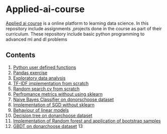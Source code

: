# Applied-ai-course
[Applied ai course](https://www.appliedaicourse.com/) is a online platform to learning data science. In this repository include assignments ,projects done in the course as part of their curriculum. These repository include basic python programming to advanced ml and dl problems

## Contents
1. [Python user defined functions](https://github.com/basilkjose/Applied-ai-course/tree/main/FUNCTION_)
2. [Pandas exercise](https://github.com/basilkjose/Applied-ai-course/tree/main/pandas)
3. [Exploratory data analysis](https://github.com/basilkjose/Applied-ai-course/tree/main/2.eda)
4. [TF-IDF implementation from scratch](https://github.com/basilkjose/Applied-ai-course/tree/main/3.tfidf%20implementation)
5. [Random search cv from scratch](https://github.com/basilkjose/Applied-ai-course/tree/main/4.random%20search%20cv)
6. [Perfromance metrics without using sklearn](https://github.com/basilkjose/Applied-ai-course/tree/main/5.perfromance%20metrics)
7. [Naive Bayes Classifier on donorschoose dataset](https://github.com/basilkjose/Applied-ai-course/tree/main/6.naive%20bayes%20on%20donar%20dataset)
8. [Implementation of SGD without sklearn](https://github.com/basilkjose/Applied-ai-course/tree/main/7.Implement%20SGD%20Classifier%20with%20Logloss%20and%20L2%20regularization%20Using%20SGD%20without%20using%20sklearn)
9. [Behaviour of linear models](https://github.com/basilkjose/Applied-ai-course/tree/main/8.Behavior%20of%20Linear%20Models)
10. [Decision tree on donarchoose dataset](https://github.com/basilkjose/Applied-ai-course/tree/main/9.Apply%20Decision%20Trees%20on%20Donors%20Choose%20dataset)
11. [Implementation of Random forest and application of bootstrap samples](https://github.com/basilkjose/Applied-ai-course/tree/main/10.Application%20of%20Bootstrap%20samples%20in%20Random%20Forest)
12. [GBDT on donarchoose dataset](https://github.com/basilkjose/Applied-ai-course/tree/main/11.Apply%20GBDT%20on%20Donors%20Choose%20dataset)
13 
